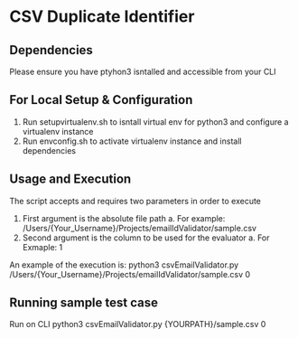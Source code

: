 # CSV Duplicate Identifier

## Dependencies

Please ensure you have ptyhon3 isntalled and accessible from your CLI

## For Local Setup & Configuration

1. Run setupvirtualenv.sh to isntall virtual env for python3 and configure a virtualenv instance
2. Run envconfig.sh to activate virtualenv instance and install dependencies

## Usage and Execution

The script accepts and requires two parameters in order to execute

1. First argument is the absolute file path
  a. For example: /Users/{Your_Username}/Projects/emailIdValidator/sample.csv
3. Second argument is the column to be used for the evaluator
  a. For Exmaple: 1
  
An example of the execution is: python3 csvEmailValidator.py /Users/{Your_Username}/Projects/emailIdValidator/sample.csv 0

## Running sample test case

Run on CLI python3 csvEmailValidator.py {YOURPATH}/sample.csv 0
